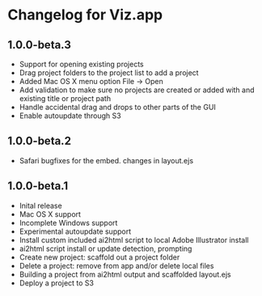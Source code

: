 # Changelog for Viz.app

## 1.0.0-beta.3

* Support for opening existing projects
* Drag project folders to the project list to add a project
* Added Mac OS X menu option File -> Open
* Add validation to make sure no projects are created or added with and existing
  title or project path
* Handle accidental drag and drops to other parts of the GUI
* Enable autoupdate through S3

## 1.0.0-beta.2

* Safari bugfixes for the embed. changes in layout.ejs

## 1.0.0-beta.1

* Inital release
* Mac OS X support
* Incomplete Windows support
* Experimental autoupdate support
* Install custom included ai2html script to local Adobe Illustrator install
* ai2html script install or update detection, prompting
* Create new project: scaffold out a project folder
* Delete a project: remove from app and/or delete local files
* Building a project from ai2html output and scaffolded layout.ejs
* Deploy a project to S3
